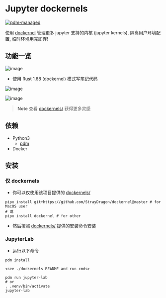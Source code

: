 # Jupyter dockernels
[![pdm-managed](https://img.shields.io/badge/pdm-managed-blueviolet)](https://pdm.fming.dev)

使用 [dockernel](https://github.com/MrMino/dockernel) 管理更多 jupyter 支持的内核 (jupyter kernels), 隔离用户环境配置, 临时环境用完即弃!

## 功能一览
![image](https://user-images.githubusercontent.com/26061593/228177466-8205b78f-2f2c-4798-a50d-1590b4163d04.png)

- 使用 Rust 1.68 (dockernel) 模式写笔记代码

![image](https://user-images.githubusercontent.com/26061593/228176798-08cac8c3-7f68-4e0c-a1ca-e511e71c2484.png)

![image](https://user-images.githubusercontent.com/26061593/228175856-1477e18e-f815-4a01-adeb-e0f381736608.png)

>
> **Note** 查看 [dockernels/](./dockernels/) 获得更多灵感
>

## 依赖

- Python3
  - [pdm](https://github.com/pdm-project/pdm)
- Docker

## 安装


### 仅 dockernels
- 你可以仅使用该项目提供的 [dockernels/](./dockernels/)
```
pipx install git+https://github.com/StrayDragon/dockernel@master # for MacOS user
# 或
pipx install dockernel # for other
```
- 然后按照 [dockernels/](./dockernels/) 提供的安装命令安装

### JupyterLab

- 运行以下命令

```shell
pdm install

<see ./dockernels README and run cmds>

pdm run jupyter-lab
# or
. .venv/bin/activate
jupyter-lab
```
